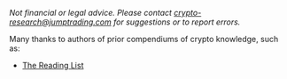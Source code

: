 _Not financial or legal advice.  Please contact [crypto-research@jumptrading.com](crypto-research@jumptrading.com)
for suggestions or to report errors._

Many thanks to authors of prior compendiums of crypto knowledge, such as:
* [The Reading List](https://www.decentralised.co/the-reading-list/)

